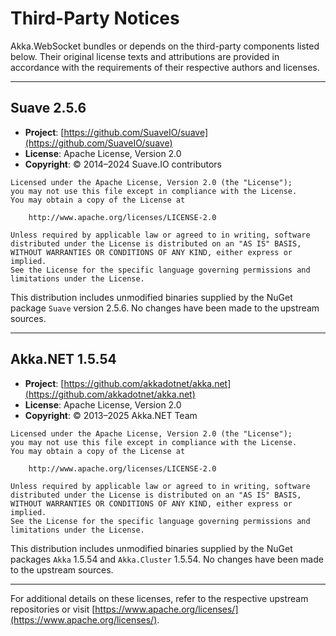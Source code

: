 # Third-Party Notices

Akka.WebSocket bundles or depends on the third-party components listed below. Their original license texts and attributions are provided in accordance with the requirements of their respective authors and licenses.

---

## Suave 2.5.6

- **Project**: [https://github.com/SuaveIO/suave](https://github.com/SuaveIO/suave)  
- **License**: Apache License, Version 2.0  
- **Copyright**: © 2014–2024 Suave.IO contributors

```
Licensed under the Apache License, Version 2.0 (the "License");
you may not use this file except in compliance with the License.
You may obtain a copy of the License at

    http://www.apache.org/licenses/LICENSE-2.0

Unless required by applicable law or agreed to in writing, software
distributed under the License is distributed on an "AS IS" BASIS,
WITHOUT WARRANTIES OR CONDITIONS OF ANY KIND, either express or implied.
See the License for the specific language governing permissions and
limitations under the License.
```

This distribution includes unmodified binaries supplied by the NuGet package `Suave` version 2.5.6. No changes have been made to the upstream sources.

---

## Akka.NET 1.5.54

- **Project**: [https://github.com/akkadotnet/akka.net](https://github.com/akkadotnet/akka.net)  
- **License**: Apache License, Version 2.0  
- **Copyright**: © 2013–2025 Akka.NET Team

```
Licensed under the Apache License, Version 2.0 (the "License");
you may not use this file except in compliance with the License.
You may obtain a copy of the License at

    http://www.apache.org/licenses/LICENSE-2.0

Unless required by applicable law or agreed to in writing, software
distributed under the License is distributed on an "AS IS" BASIS,
WITHOUT WARRANTIES OR CONDITIONS OF ANY KIND, either express or implied.
See the License for the specific language governing permissions and
limitations under the License.
```

This distribution includes unmodified binaries supplied by the NuGet packages `Akka` 1.5.54 and `Akka.Cluster` 1.5.54. No changes have been made to the upstream sources.

---

For additional details on these licenses, refer to the respective upstream repositories or visit [https://www.apache.org/licenses/](https://www.apache.org/licenses/).
